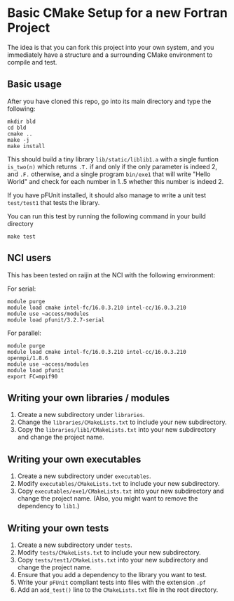 # Basic CMake Setup for a new Fortran Project

The idea is that you can fork this project into your own system, and you immediately have
a structure and a surrounding CMake environment to compile and test.

## Basic usage

After you have cloned this repo, go into its main directory and type the following:

    mkdir bld
    cd bld
    cmake ..
    make -j
    make install

This should build a tiny library `lib/static/liblib1.a` with a single funtion `is_two(n)`
which returns `.T.` if and only if the only parameter is indeed 2, and `.F.` otherwise,
and a single program `bin/exe1` that will write "Hello World" and check for each number in 1..5 whether
this number is indeed 2.

If you have pFUnit installed, it should also manage to write a unit test `test/test1` that tests the library.

You can run this test by running the following command in your build directory

    make test

## NCI users

This has been tested on raijin at the NCI with the following environment:

For serial:

    module purge
    module load cmake intel-fc/16.0.3.210 intel-cc/16.0.3.210
    module use ~access/modules
    module load pfunit/3.2.7-serial

For parallel:

    module purge
    module load cmake intel-fc/16.0.3.210 intel-cc/16.0.3.210 openmpi/1.8.6
    module use ~access/modules
    module load pfunit
    export FC=mpif90

## Writing your own libraries / modules

1. Create a new subdirectory under `libraries`.
2. Change the `libraries/CMakeLists.txt` to include your new subdirectory.
3. Copy the `libraries/lib1/CMakeLists.txt` into your new subdirectory and change the
project name.

## Writing your own executables

1. Create a new subdirectory under `executables`.
2. Modify `executables/CMakeLists.txt` to include your new subdirectory.
3. Copy `executables/exe1/CMakeLists.txt` into your new subdirectory and change
the project name. (Also, you might want to remove the dependency to `lib1`.)

## Writing your own tests

1. Create a new subdirectory under `tests`.
2. Modify `tests/CMakeLists.txt` to include your new subdirectory.
3. Copy `tests/test1/CMakeLists.txt` into your new subdirectory and change
the project name.
4. Ensure that you add a dependency to the library you want to test.
5. Write your `pFUnit` compliant tests into files with the extension `.pf`
6. Add an `add_test()` line to the `CMakeLists.txt` file in the root directory.
